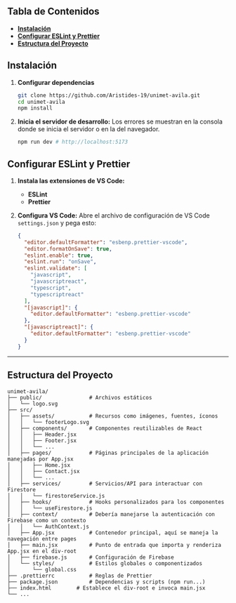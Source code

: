 ## **Tabla de Contenidos** <!-- omit in toc -->

- [**Instalación**](#instalación)
- [**Configurar ESLint y Prettier**](#configurar-eslint-y-prettier)
- [**Estructura del Proyecto**](#estructura-del-proyecto)

## **Instalación**

1. **Configurar dependencias**

   ```bash
   git clone https://github.com/Aristides-19/unimet-avila.git
   cd unimet-avila
   npm install
   ```

2. **Inicia el servidor de desarrollo:**
   Los errores se muestran en la consola donde se inicia el servidor o en la del navegador.
   ```bash
   npm run dev # http://localhost:5173
   ```

## **Configurar ESLint y Prettier**

1. **Instala las extensiones de VS Code:**

   - **ESLint**
   - **Prettier**

2. **Configura VS Code:**
   Abre el archivo de configuración de VS Code `settings.json` y pega esto:

   ```json
   {
     "editor.defaultFormatter": "esbenp.prettier-vscode",
     "editor.formatOnSave": true,
     "eslint.enable": true,
     "eslint.run": "onSave",
     "eslint.validate": [
       "javascript",
       "javascriptreact",
       "typescript",
       "typescriptreact"
     ],
     "[javascript]": {
       "editor.defaultFormatter": "esbenp.prettier-vscode"
     },
     "[javascriptreact]": {
       "editor.defaultFormatter": "esbenp.prettier-vscode"
     }
   }
   ```

---

## **Estructura del Proyecto**

```
unimet-avila/
├── public/               # Archivos estáticos
│   └── logo.svg
├── src/
│   ├── assets/           # Recursos como imágenes, fuentes, íconos
│   │   └── footerLogo.svg
│   ├── components/       # Componentes reutilizables de React
│   │   ├── Header.jsx
│   │   ├── Footer.jsx
│   │   └── ...
│   ├── pages/            # Páginas principales de la aplicación manejadas por App.jsx
│   │   ├── Home.jsx
│   │   ├── Contact.jsx
│   │   └── ...
│   ├── services/         # Servicios/API para interactuar con Firestore
│   │   └── firestoreService.js
│   ├── hooks/            # Hooks personalizados para los componentes
│   │   └── useFirestore.js
│   ├── context/          # Debería manejarse la autenticación con Firebase como un contexto
│   │   └── AuthContext.js
│   ├── App.jsx           # Contenedor principal, aquí se maneja la navegación entre pages
│   ├── main.jsx          # Punto de entrada que importa y renderiza App.jsx en el div-root
│   ├── firebase.js       # Configuración de Firebase
│   └── styles/           # Estilos globales o componentizados
│       └── global.css
├── .prettierrc           # Reglas de Prettier
├── package.json          # Dependencias y scripts (npm run...)
├── index.html        # Establece el div-root e invoca main.jsx
└── ...
```
